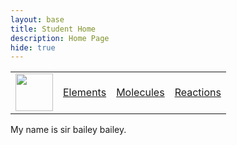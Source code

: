 ```yaml
---
layout: base
title: Student Home 
description: Home Page
hide: true
---
```


<table>
    <tr>
        <td><img src="/Bailey-GitHub-Playground//images/logo.png" height="60" title="Frontend" alt=""></td>
        <td><a href="https://127.0.0.1:4100/Bailey-GitHub-Playground/elements">Elements</a></td>
        <td><a href="https://127.0.0.1:4100/Bailey-GitHub-Playground/home/molecules">Molecules</a></td>
        <td><a href="https://127.0.0.1:4100/Bailey-GitHub-Playground/home/reactions">Reactions</a></td>
    </tr>
</table>

My  name is sir bailey bailey. 
